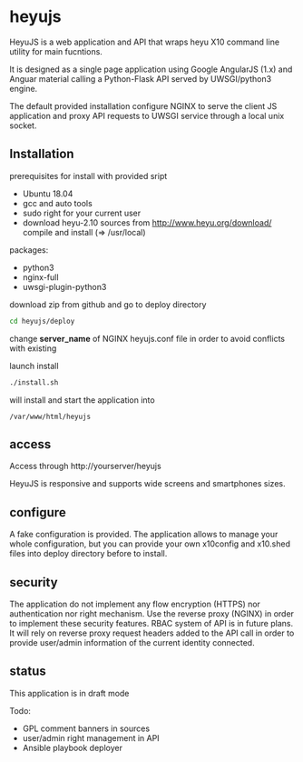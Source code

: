 # heyujs
HeyuJS is a web application and API that wraps heyu X10 command line utility for main fucntions.

It is designed as a single page application using Google AngularJS (1.x) and Anguar material calling a Python-Flask API served by UWSGI/python3 engine.

The default provided installation configure NGINX to serve the client JS application and proxy API requests to UWSGI service through a local unix socket.

## Installation

prerequisites for install with provided sript
- Ubuntu 18.04
- gcc and auto tools
- sudo right for your current user
- download heyu-2.10 sources from http://www.heyu.org/download/ compile and install (=> /usr/local)

packages:
- python3
- nginx-full
- uwsgi-plugin-python3

download zip from github and go to deploy directory
```bash
cd heyujs/deploy
```
change **server_name** of NGINX heyujs.conf file in order to avoid conflicts with existing

launch install
```bash
./install.sh
```

will install and start the application into 

```/var/www/html/heyujs```

## access

Access through http://yourserver/heyujs

HeyuJS is responsive and supports wide screens and smartphones sizes.

## configure

A fake configuration is provided. The application allows to manage your whole configuration, but you can provide your own x10config and x10.shed files into deploy directory before to install.

## security

The application do not implement any flow encryption (HTTPS) nor authentication nor right mechanism.
Use the reverse proxy (NGINX) in order to implement these security features.
RBAC system of API is in future plans. It will rely on reverse proxy request headers added to the API call in order to provide user/admin information of the current identity connected.

## status

This application is in draft mode

Todo:
- GPL comment banners in sources
- user/admin right management in API
- Ansible playbook deployer


